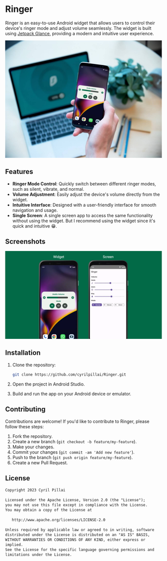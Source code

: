 # Ringer

Ringer is an easy-to-use Android widget that allows users to control their device's ringer mode and adjust volume seamlessly. The widget is built using [Jetpack Glance](https://developer.android.com/jetpack/compose/glance), providing a modern and intuitive user experience.

![Banner](/assets/banner.jpg)

## Features

- **Ringer Mode Control**: Quickly switch between different ringer modes, such as silent, vibrate, and normal.
- **Volume Adjustment**: Easily adjust the device's volume directly from the widget.
- **Intuitive Interface**: Designed with a user-friendly interface for smooth navigation and usage.
- **Single Screen**: A single screen app to access the same functionality without using the widget. But I recommend using the widget since it's quick and intuitive 😁.

## Screenshots

![Screenshots](/assets/screenshots.webp)

## Installation

1. Clone the repository:

   ```bash
   git clone https://github.com/cyrilpillai/Ringer.git
   ```


2. Open the project in Android Studio.

3. Build and run the app on your Android device or emulator.

## Contributing

Contributions are welcome! If you'd like to contribute to Ringer, please follow these steps:

1. Fork the repository.
2. Create a new branch (`git checkout -b feature/my-feature`).
3. Make your changes.
4. Commit your changes (`git commit -am 'Add new feature'`).
5. Push to the branch (`git push origin feature/my-feature`).
6. Create a new Pull Request.

## License

```
Copyright 2023 Cyril Pillai

Licensed under the Apache License, Version 2.0 (the "License");
you may not use this file except in compliance with the License.
You may obtain a copy of the License at

   http://www.apache.org/licenses/LICENSE-2.0

Unless required by applicable law or agreed to in writing, software
distributed under the License is distributed on an "AS IS" BASIS,
WITHOUT WARRANTIES OR CONDITIONS OF ANY KIND, either express or implied.
See the License for the specific language governing permissions and
limitations under the License.
```

